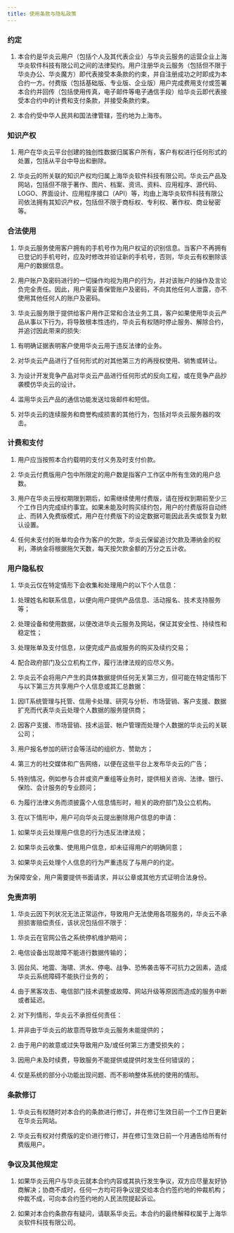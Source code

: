 ```yaml
---
title: 使用条款与隐私政策
---
```


### 约定

1. 本合约是华炎云用户（包括个人及其代表企业）与华炎云服务的运营企业上海华炎软件科技有限公司之间的法律契约。用户注册华炎云服务（包括但不限于华炎办公、华炎魔方）即代表接受本条款的约束，并自注册成功之时即成为本合约一方。付费版（包括基础版、专业版、企业版）用户完成费用支付或签署本合约并回传（包括使用传真，电子邮件等电子通信手段）给华炎云即代表接受本合约中的计费和支付条款，并接受条款约束。

2. 本合约受中华人民共和国法律管辖，签约地为上海市。

### 知识产权

1. 用户在华炎云平台创建的独创性数据归属客户所有，客户有权进行任何形式的处置，包括从平台中导出和删除。

2. 华炎云的所关联的知识产权均归属上海华炎软件科技有限公司。华炎云产品及网站，包括但不限于著作、图片、档案、资讯、资料、应用程序、源代码、LOGO、界面设计、应用程序接口（API）等，均由上海华炎软件科技有限公司依法拥有其知识产权，包括但不限于商标权、专利权、著作权、商业秘密等。

### 合法使用

1. 华炎云服务使用客户拥有的手机号作为用户权证的识别信息。当客户不再拥有已登记的手机号时，应及时修改并验证新的手机号，否则，华炎云有权删除该用户的数据信息。

2. 用户账户及密码进行的一切操作均视为用户的行为，并对该账户的操作及言论负完全责任。因此，用户需妥善保管账户及密码，不向其他任何人泄露，亦不使用其他任何人的账户及密码。

3. 华炎云服务限于提供给客户用作正常和合法业务工具，客户如果使用华炎云产品从事以下行为，将导致根本性违约，华炎云有权随时停止服务、解除合约，并追讨因此带来的损失:

  1) 有明确证据表明客户使用华炎云用于违反法律的业务。

  2) 对华炎云产品进行了任何形式的对其他第三方的再授权使用、销售或转让。

  3) 为设计开发竞争产品对华炎云产品进行任何形式的反向工程，或在竞争产品抄袭模仿华炎云的设计。

  4) 滥用华炎云产品的通信功能发送垃圾邮件和短信。

  5) 对华炎云的连续服务和商誉构成损害的其他行为，包括对华炎云服务器的攻击。

### 计费和支付

1. 用户应当按照本合约载明的支付义务及时支付价款。

2. 华炎云付费版用户包中所限定的用户数是指客户工作区中所有生效的用户总数。

3. 用户在华炎云授权期限到期后，如需继续使用付费版，请在授权到期前至少三个工作日内完成续约事宜。如果未能及时购买续约包，用户的付费版将自动终止、而转入免费版模式，用户在付费版下的设定数据可能因此丢失或恢复为默认设置。

4. 任何未支付的账单均会作为客户的欠款，华炎云保留追讨欠款及滞纳金的权利，滞纳金将根据拖欠天数，每天按欠款金额的万分之五计收。

### 用户隐私权

1. 华炎云仅在特定情形下会收集和处理用户的以下个人信息：

  1) 处理姓名和联系信息，以便向用户提供产品信息、活动报名、技术支持服务等；

  2) 处理设备和使用数据，以便改进华炎云服务及网站，保证其安全性、持续性和稳定性；

  3) 处理账单及支付信息，以便完成产品或服务的购买及续约交易；

  4) 配合政府部门及公立机构工作，履行法律法规的应尽义务。

2. 华炎云不会将用户产生的具体数据提供任何无关第三方，但可能在特定情形下与以下第三方共享用户个人信息或其汇总数据：

  1) 因IT系统管理与托管、信用卡处理、研究与分析、市场营销、客户支援、数据扩充而代表华炎云处理个人数据的服务提供商；

  2) 因客户支援、市场营销、技术运营、帐户管理而处理个人数据的华炎云的关联公司；

  3) 用户报名参加的研讨会等活动的组织方、赞助方；

  4) 第三方的社交媒体和广告网络，以便在这些平台上发布华炎云的广告；

  5) 特别情况，例如参与合并或资产重组等业务时，提供相关咨询、法律、银行、保险、会计服务的专业顾问；

  6) 为履行法律义务而须披露个人信息情形时，相关的政府部门及公立机构。

3. 在以下情形中，用户可向华炎云提出删除用户信息的申请：

  1) 如果华炎云处理用户信息的行为违反法律法规；

  2) 如果华炎云收集、使用用户信息，却未征得用户的明确同意；

  3) 如果华炎云处理个人信息的行为严重违反了与用户的约定。

为保障安全，用户需要提供书面请求，并以公章或其他方式证明合法身份。

### 免责声明

1. 华炎云因下列状况无法正常运作，导致用户无法使用各项服务的，华炎云不承担损害赔偿责任，该状况包括但不限于：

  1) 华炎云在官网公告之系统停机维护期间；

  2) 电信设备出现故障不能进行数据传输的；

  3) 因台风、地震、海啸、洪水、停电、战争、恐怖袭击等不可抗力之因素，造成华炎云系统障碍不能执行业务的；

  4) 由于黑客攻击、电信部门技术调整或故障、网站升级等原因而造成的服务中断或者延迟。

2. 对下列情形，华炎云不承担任何责任：

  1) 并非由于华炎云的故意而导致华炎云服务未能提供的；

  2) 由于用户的故意或过失导致用户及/或任何第三方遭受损失的；

  3) 因用户未及时续费，导致服务不能提供或提供时发生任何错误的；

  4) 仅是系统的部分小功能出现问题、而不影响整体系统的使用的情形。

### 条款修订

1. 华炎云有权随时对本合约的条款进行修订，并在修订生效日前一个工作日更新在华炎云网站。

2. 华炎云有权对付费版的定价进行修订，并在修订生效日前一个月通告给所有付费版用户。

### 争议及其他规定

1. 如果华炎云用户与华炎云就本合约内容或其执行发生争议，双方应尽量友好协商解决；协商不成时，任何一方均可将争议提交给本合约签约地的仲裁机构；仲裁不成，可向本合约签约地的人民法院提起诉讼。

2. 如果对本合约条款存有疑问，请联系华炎云。本合约的最终解释权属于上海华炎软件科技有限公司。
